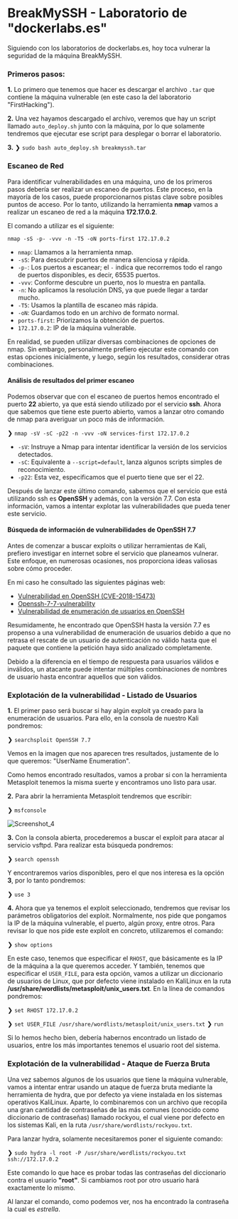 # BreakMySSH - Laboratorio de "dockerlabs.es"

Siguiendo con los laboratorios de dockerlabs.es, hoy toca vulnerar la seguridad de la máquina BreakMySSH.

### Primeros pasos:

**1.** Lo primero que tenemos que hacer es descargar el archivo `.tar` que contiene la máquina vulnerable (en este caso la del laboratorio "FirstHacking").

**2.** Una vez hayamos descargado el archivo, veremos que hay un script llamado `auto_deploy.sh` junto con la máquina, por lo que solamente tendremos que ejecutar ese script para desplegar o borrar el laboratorio.

**3.** ❯ `sudo bash auto_deploy.sh breakmyssh.tar`

### Escaneo de Red

Para identificar vulnerabilidades en una máquina, uno de los primeros pasos debería ser realizar un escaneo de puertos. Este proceso, en la mayoría de los casos, puede proporcionarnos pistas clave sobre posibles puntos de acceso. Por lo tanto, utilizando la herramienta **nmap** vamos a realizar un escaneo de red a la máquina **172.17.0.2**.

El comando a utilizar es el siguiente:

`nmap -sS -p- -vvv -n -T5 -oN ports-first 172.17.0.2`

* `nmap`: Llamamos a la herramienta nmap.
* `-sS`: Para descubrir puertos de manera silenciosa y rápida.
* `-p-`: Los puertos a escanear; el `-` indica que recorremos todo el rango de puertos disponibles, es decir, 65535 puertos.
* `-vvv`: Conforme descubre un puerto, nos lo muestra en pantalla.
* `-n`: No aplicamos la resolución DNS, ya que puede llegar a tardar mucho.
* `-T5`: Usamos la plantilla de escaneo más rápida.
* `-oN`: Guardamos todo en un archivo de formato normal.
* `ports-first`: Priorizamos la obtención de puertos.
* `172.17.0.2`: IP de la máquina vulnerable.

En realidad, se pueden utilizar diversas combinaciones de opciones de nmap. Sin embargo, personalmente prefiero ejecutar este comando con estas opciones inicialmente, y luego, según los resultados, considerar otras combinaciones.

#### Análisis de resultados del primer escaneo

Podemos observar que con el escaneo de puertos hemos encontrado el puerto **22** abierto, ya que está siendo utilizado por el servicio **ssh**. Ahora que sabemos que tiene este puerto abierto, vamos a lanzar otro comando de nmap para averiguar un poco más de información.

❯ `nmap -sV -sC -p22 -n -vvv -oN services-first 172.17.0.2`

* `-sV`: Instruye a Nmap para intentar identificar la versión de los servicios detectados.
* `-sC`: Equivalente a `--script=default`, lanza algunos scripts simples de reconocimiento.
* `-p22`: Esta vez, especificamos que el puerto tiene que ser el 22.

Después de lanzar este último comando, sabemos que el servicio que está utilizando ssh es **OpenSSH** y además, con la versión 7.7. Con esta información, vamos a intentar explotar las vulnerabilidades que pueda tener este servicio.

#### Búsqueda de información de vulnerabilidades de OpenSSH 7.7

Antes de comenzar a buscar exploits o utilizar herramientas de Kali, prefiero investigar en internet sobre el servicio que planeamos vulnerar. Este enfoque, en numerosas ocasiones, nos proporciona ideas valiosas sobre cómo proceder.

En mi caso he consultado las siguientes páginas web:

- [Vulnerabilidad en OpenSSH (CVE-2018-15473)](https://www.incibe.es/incibe-cert/alerta-temprana/vulnerabilidades/cve-2018-15473)
- [Openssh-7-7-vulnerability](https://medium.com/@lcolin250/openssh-7-7-vulnerability-b6886e82f6f6)
- [Vulnerabilidad de enumeración de usuarios en OpenSSH](https://www.hackplayers.com/2018/10/enumeracion-de-usuarios-openssh.html)

Resumidamente, he encontrado que OpenSSH hasta la versión 7.7 es propenso a una vulnerabilidad de enumeración de usuarios debido a que no retrasa el rescate de un usuario de autenticación no válido hasta que el paquete que contiene la petición haya sido analizado completamente.

Debido a la diferencia en el tiempo de respuesta para usuarios válidos e inválidos, un atacante puede intentar múltiples combinaciones de nombres de usuario hasta encontrar aquellos que son válidos.

### Explotación de la vulnerabilidad - Listado de Usuarios

**1.** El primer paso será buscar si hay algún exploit ya creado para la enumeración de usuarios. Para ello, en la consola de nuestro Kali pondremos:

❯ `searchsploit OpenSSH 7.7`

Vemos en la imagen que nos aparecen tres resultados, justamente de lo que queremos: "UserName Enumeration".

Como hemos encontrado resultados, vamos a probar si con la herramienta Metasploit tenemos la misma suerte y encontramos uno listo para usar.

**2.** Para abrir la herramienta Metasploit tendremos que escribir:

❯ `msfconsole`

![Screenshot_4](https://github.com/user-attachments/assets/a73ea429-1824-48cd-b3b4-a8d84e34d3d3)

**3.** Con la consola abierta, procederemos a buscar el exploit para atacar al servicio vsftpd. Para realizar esta búsqueda pondremos:

❯ `search openssh`

Y encontraremos varios disponibles, pero el que nos interesa es la opción **3**, por lo tanto pondremos:

❯ `use 3`

**4.** Ahora que ya tenemos el exploit seleccionado, tendremos que revisar los parámetros obligatorios del exploit. Normalmente, nos pide que pongamos la IP de la máquina vulnerable, el puerto, algún proxy, entre otros. Para revisar lo que nos pide este exploit en concreto, utilizaremos el comando:

❯ `show options`

En este caso, tenemos que especificar el `RHOST`, que básicamente es la IP de la máquina a la que queremos acceder. Y también, tenemos que especificar el `USER_FILE`, para esta opción, vamos a utilizar un diccionario de usuarios de Linux, que por defecto viene instalado en KaliLinux en la ruta **/usr/share/wordlists/metasploit/unix_users.txt**. En la línea de comandos pondremos:

❯ `set RHOST 172.17.0.2`

❯ `set USER_FILE /usr/share/wordlists/metasploit/unix_users.txt`
❯ `run`

Si lo hemos hecho bien, debería habernos encontrado un listado de usuarios, entre los más importantes tenemos el usuario root del sistema.

### Explotación de la vulnerabilidad - Ataque de Fuerza Bruta

Una vez sabemos algunos de los usuarios que tiene la máquina vulnerable, vamos a intentar entrar usando un ataque de fuerza bruta mediante la herramienta de hydra, que por defecto ya viene instalada en los sistemas operativos KaliLinux. Aparte, lo combinaremos con un archivo que recopila una gran cantidad de contraseñas de las más comunes (conocido como diccionario de contraseñas) llamado rockyou, el cual viene por defecto en los sistemas Kali, en la ruta `/usr/share/wordlists/rockyou.txt`.

Para lanzar hydra, solamente necesitaremos poner el siguiente comando:

❯ `sudo hydra -l root -P /usr/share/wordlists/rockyou.txt ssh://172.17.0.2`

Este comando lo que hace es probar todas las contraseñas del diccionario contra el usuario **"root"**. Si cambiamos root por otro usuario hará exactamente lo mismo.

Al lanzar el comando, como podemos ver, nos ha encontrado la contraseña la cual es *estrella*.

